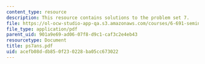 ```yaml
---
content_type: resource
description: This resource contains solutions to the problem set 7.
file: https://ol-ocw-studio-app-qa.s3.amazonaws.com/courses/6-691-seminar-in-electric-power-systems-spring-2006/acefb08ddb850f230228ba05cc673022_ps7ans.pdf
file_type: application/pdf
parent_uid: 901a9e69-ad06-07f8-d9c1-caf3c2e4eb43
resourcetype: Document
title: ps7ans.pdf
uid: acefb08d-db85-0f23-0228-ba05cc673022
---
```

